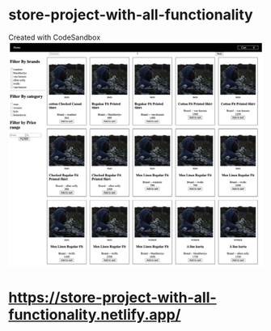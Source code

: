 # store-project-with-all-functionality
Created with CodeSandbox
<img src="https://github.com/Satya12325/store-project-with-all-functionality/blob/main/screencapture-tvo9ne-csb-app-2023-02-12-00_36_56.png?raw=true"/>
# https://store-project-with-all-functionality.netlify.app/
